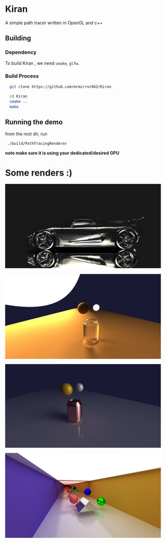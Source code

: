
# Kiran

A simple path tracer written in OpenGL and c++

## Building
### Dependency
To build Kiran , we need ```cmake```, ```glfw```.
### Build Process
```bash
  git clone https://github.com/mrmirror662/Kiran
```
```bash
  cd Kiran
  cmake ..
  make 
```
## Running the demo
from the root dir, run 
```bash
 ./build/PathTracingRenderer
```

**note make sure it is using your dedicated/desired GPU**

# Some renders :)

![Car](readme/reflection.png)

![Caustics](readme/glass.png)

![Metals](readme/metalglass.png)

![Test Scene](readme/multiple.png)


